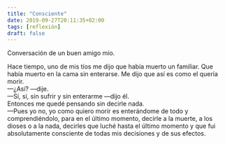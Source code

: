 ```yaml
---
title: "Consciente"
date: 2019-09-27T20:11:35+02:00
tags: [reflexión]
draft: false
---
```

Conversación de un buen amigo mío.

Hace tiempo, uno de mis tíos me dijo que había muerto un familiar. Que había muerto en la cama sin enterarse. Me dijo que así es como el quería morir. <br>
—¿Así? —dije. <br>
—Sí, sí, sin sufrir y sin enterarme —dijo él. <br>
Entonces me quedé pensando sin decirle nada. <br>
—Pues yo no, yo como quiero morir es enterándome de todo y comprendiéndolo, para en el último momento, decirle a la muerte, a los dioses o a la nada, decirles que luché hasta el último momento y que fui absolutamente consciente de todas mis decisiones y de sus efectos.
<!--more-->

